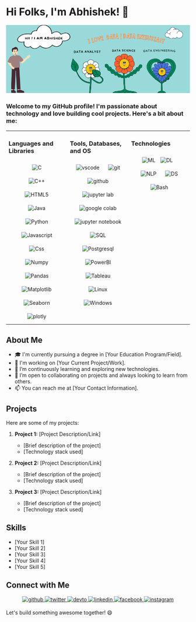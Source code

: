 <!-- Your Banner Here (You can use an image or ASCII art) -->

# Hi Folks, I'm Abhishek! 👋 
[![MasterHead](https://github.com/AbhishekKumar0313/AbhishekKumar0313/blob/main/Hii%20!%20I%20am%20Abhishek.png)](https://github.com/AbhishekKumar0313)
### Welcome to my GitHub profile! I'm passionate about technology and love building cool projects. Here's a bit about me:

<table><tr><td valign="top" width="33%">
   
### Languages and Libraries
<div align="center">  
    <img style="margin: 10px 20px;" src="https://cdn.worldvectorlogo.com/logos/c-1.svg" alt="C" height="50" />  
    <img style="margin: 10px 20px;" src="https://cdn.worldvectorlogo.com/logos/c.svg" alt="C++" height="50" />  
    <img style="margin: 10px 20px;" src="https://upload.wikimedia.org/wikipedia/commons/thumb/6/61/HTML5_logo_and_wordmark.svg/240px-HTML5_logo_and_wordmark.svg.png" alt="HTML5" height="50" />  
    <img style="margin: 10px 20px;" src="https://www.vectorlogo.zone/logos/java/java-ar21.svg" alt="Java" height="50" />  
    <img style="margin: 10px 20px;" src="https://s3.dualstack.us-east-2.amazonaws.com/pythondotorg-assets/media/community/logos/python-logo-only.png" alt="Python" height="50" />  
    <img style="margin: 10px 20px;" src="https://cdn.worldvectorlogo.com/logos/logo-javascript.svg" alt="Javascript" height="50" />  
    <img style="margin: 10px 20px;" src="https://www.vectorlogo.zone/logos/w3_css/w3_css-icon.svg" alt="Css" height="50" />  
    <img style="margin: 10px 20px;" src="https://cdn.worldvectorlogo.com/logos/numpy-1.svg" alt="Numpy" height="50" />  
    <img style="margin: 10px 20px;" src="https://cdn.worldvectorlogo.com/logos/pandas.svg" alt="Pandas" height="50" /> 
    <img style="margin: 10px 20px;" src="https://cdn.worldvectorlogo.com/logos/matplotlib-1.svg" alt="Matplotlib" height="50" />  
    <img style="margin: 10px 20px;" src="https://cdn.worldvectorlogo.com/logos/seaborn-1.svg" alt="Seaborn" height="50" /> 
    <img style="margin: 10px 20px;" src="https://icon.icepanel.io/Technology/svg/Ploty.svg" alt="plotly" height="50" /> 
</div>

</div></td><td valign="top" width="33%">

### Tools, Databases, and OS
<div align="center">  
 
<img style="margin: 10px" src="https://github.com/AbhishekKumar0313/AbhishekKumar0313/assets/99200063/cfecebbf-adeb-42e9-a237-8cbc3b68ef00" alt="vscode" height="50" />  
<img style="margin: 10px" src="https://cdn.worldvectorlogo.com/logos/git-icon.svg" alt="git" height="50" />  
<img style="margin: 10px" src="https://cdn.worldvectorlogo.com/logos/github-icon-2.svg" alt="github" height="50" />  
<img style="margin: 10px" src="https://upload.wikimedia.org/wikipedia/commons/thumb/3/38/Jupyter_logo.svg/66px-Jupyter_logo.svg.png" alt="jupyter lab" height="50" />  
<img style="margin: 10px" src="https://upload.wikimedia.org/wikipedia/commons/thumb/d/d0/Google_Colaboratory_SVG_Logo.svg/1200px-Google_Colaboratory_SVG_Logo.svg.png" alt="google colab" height="50" />  
<img style="margin: 10px" src="https://img-blog.csdnimg.cn/d15bbd340c044076954e377c98d52322.png" alt="jupyter notebook" height="50" />  
<img style="margin: 10px" src="https://symbols.getvecta.com/stencil_28/61_sql-database-generic.90b41636a8.svg" alt="SQL" height="50" />  
<img style="margin: 10px" src="https://www.vectorlogo.zone/logos/postgresql/postgresql-icon.svg" alt="Postgresql" height="50" />  
<img style="margin: 10px" src="https://upload.wikimedia.org/wikipedia/commons/thumb/c/cf/New_Power_BI_Logo.svg/900px-New_Power_BI_Logo.svg.png?20210102182532" alt="PowerBI" height="50" />  
<img style="margin: 10px" src="https://cdn.worldvectorlogo.com/logos/tableau-software.svg" alt="Tableau" height="50" />  
<img style="margin: 10px" src="https://cdn.worldvectorlogo.com/logos/linux-tux.svg" alt="Linux" height="50" />  
<img style="margin: 10px" src="https://cdn.worldvectorlogo.com/logos/microsoft-windows-11.svg" alt="Windows" height="50" />  
</div></td><td valign="top" width="33%">

### Technologies  
<div align="center">
        <img style=" margin: 10px src="https://cdn.iconscout.com/icon/premium/png-512-thumb/machine-learning-1952515-1649529.png?f=webp&w=256" alt="ML" height="50">
        <img  style="margin: 10px" src="https://cdn.iconscout.com/icon/premium/png-512-thumb/deep-learning-1524361-1290736.png?f=webp&w=256" alt="DL" height="50">
        <img  style="margin: 10px"  src="https://cdn.iconscout.com/icon/premium/png-512-thumb/nlp-8926384-7279481.png?f=webp&w=256" alt="NLP" height="50">
        <img  style="margin: 10px"  src="https://cdn.iconscout.com/icon/premium/png-512-thumb/data-science-4620152-3822428.png?f=webp&w=256" alt="DS" height="50">
        <img  style="margin: 10px"  src="https://cdn.iconscout.com/icon/premium/png-512-thumb/frontend-programming-3919138-3246409.png?f=webp&w=256" alt="Bash" height="50">
    </div>
</div>

</td></tr></table>  

## About Me
- 🎓 I'm currently pursuing a degree in [Your Education Program/Field].
- 💼 I'm working on [Your Current Project/Work].
- 🌱 I’m continuously learning and exploring new technologies.
- 🤝 I’m open to collaborating on projects and always looking to learn from others.
- 📫 You can reach me at [Your Contact Information].

## Projects
Here are some of my projects:

1. **Project 1:** [Project Description/Link]
   - [Brief description of the project]
   - [Technology stack used]

2. **Project 2:** [Project Description/Link]
   - [Brief description of the project]
   - [Technology stack used]

3. **Project 3:** [Project Description/Link]
   - [Brief description of the project]
   - [Technology stack used]

## Skills
- [Your Skill 1]
- [Your Skill 2]
- [Your Skill 3]
- [Your Skill 4]
- [Your Skill 5]

## Connect with Me

<div align="center">
<a href="https://github.com/rishavanand" target="_blank">
<img src=https://img.shields.io/badge/github-%2324292e.svg?&style=for-the-badge&logo=github&logoColor=white alt=github style="margin-bottom: 5px;" />
</a>
<a href="https://twitter.com/RishavAnandDev" target="_blank">
<img src=https://img.shields.io/badge/twitter-%2300acee.svg?&style=for-the-badge&logo=twitter&logoColor=white alt=twitter style="margin-bottom: 5px;" />
</a>
<a href="https://dev.to/rishavanand" target="_blank">
<img src=https://img.shields.io/badge/dev.to-%2308090A.svg?&style=for-the-badge&logo=dev.to&logoColor=white alt=devto style="margin-bottom: 5px;" />
</a>
<a href="https://linkedin.com/in/rishavanand" target="_blank">
<img src=https://img.shields.io/badge/linkedin-%231E77B5.svg?&style=for-the-badge&logo=linkedin&logoColor=white alt=linkedin style="margin-bottom: 5px;" />
</a>
<a href="https://www.facebook.com/iamrishavanand" target="_blank">
<img src=https://img.shields.io/badge/facebook-%232E87FB.svg?&style=for-the-badge&logo=facebook&logoColor=white alt=facebook style="margin-bottom: 5px;" />
</a>
<a href="https://instagram.com/RishavAnandDev" target="_blank">
<img src=https://img.shields.io/badge/instagram-%23000000.svg?&style=for-the-badge&logo=instagram&logoColor=white alt=instagram style="margin-bottom: 5px;" />
</a>  
</div> 
</p>
Let's build something awesome together! 😄
